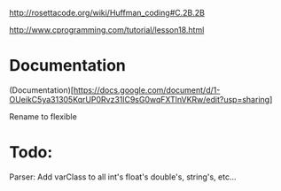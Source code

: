 http://rosettacode.org/wiki/Huffman_coding#C.2B.2B

http://www.cprogramming.com/tutorial/lesson18.html

Documentation
=============
(Documentation)[https://docs.google.com/document/d/1-OUeikC5ya31305KqrUP0Rvz31lC9sG0wqFXTlnVKRw/edit?usp=sharing]

Rename to flexible

Todo:
==========
Parser: Add varClass to all int's float's double's, string's, etc...